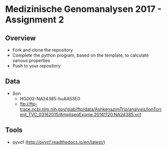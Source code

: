 # Medizinische Genomanalysen 2017 - Assignment 2

## Overview
* Fork and clone the repository
* Complete the python program, based on the template, to calculate various properties
* Push to your repository

## Data
* Son
  * HG002-NA24385-huAA53E0
  * ftp://ftp-trace.ncbi.nlm.nih.gov/giab/ftp/data/AshkenazimTrio/analysis/IonTorrent_TVC_03162015/AmpliseqExome.20141120.NA24385.vcf

## Tools
* pyvcf (http://pyvcf.readthedocs.io/en/latest/)